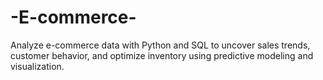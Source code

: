 # -E-commerce-
Analyze e-commerce data with Python and SQL to uncover sales trends, customer behavior, and optimize inventory using predictive modeling and visualization.

